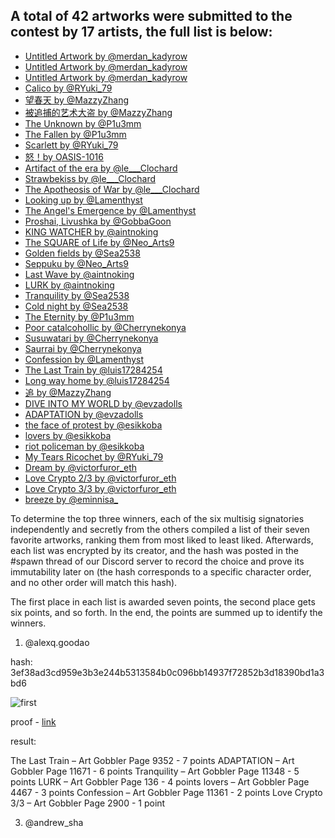 ## A total of 42 artworks were submitted to the contest by 17 artists, the full list is below:
* [Untitled Artwork by @merdan_kadyrow](https://opensea.io/assets/ethereum/0x600df00d3e42f885249902606383ecdcb65f2e02/4474)
* [Untitled Artwork by @merdan_kadyrow](https://opensea.io/assets/ethereum/0x600df00d3e42f885249902606383ecdcb65f2e02/5295)
* [Untitled Artwork by @merdan_kadyrow](https://opensea.io/assets/ethereum/0x600df00d3e42f885249902606383ecdcb65f2e02/5335)
* [Calico by @RYuki_79](https://opensea.io/assets/ethereum/0x600df00d3e42f885249902606383ecdcb65f2e02/28)
* [望春天 by @MazzyZhang](https://opensea.io/assets/ethereum/0x600df00d3e42f885249902606383ecdcb65f2e02/11352)
* [被追捕的艺术大盗 by @MazzyZhang](https://opensea.io/assets/ethereum/0x600df00d3e42f885249902606383ecdcb65f2e02/7840)
* [The Unknown by @P1u3mm](https://opensea.io/assets/ethereum/0x600df00d3e42f885249902606383ecdcb65f2e02/11349)
* [The Fallen by @P1u3mm](https://opensea.io/assets/ethereum/0x600df00d3e42f885249902606383ecdcb65f2e02/11351)
* [Scarlett by @RYuki_79](https://opensea.io/assets/ethereum/0x600df00d3e42f885249902606383ecdcb65f2e02/115)
* [怒！by OASIS-1016](https://opensea.io/assets/ethereum/0x600df00d3e42f885249902606383ecdcb65f2e02/2715)
* [Artifact of the era by @le___Clochard](https://opensea.io/assets/ethereum/0x600df00d3e42f885249902606383ecdcb65f2e02/4165)
* [Strawbekiss by @le___Clochard](https://opensea.io/assets/ethereum/0x600df00d3e42f885249902606383ecdcb65f2e02/4167)
* [The Apotheosis of War by @le___Clochard](https://opensea.io/assets/ethereum/0x600df00d3e42f885249902606383ecdcb65f2e02/4166)
* [Looking up by @Lamenthyst](https://opensea.io/assets/ethereum/0x600df00d3e42f885249902606383ecdcb65f2e02/11354)
* [The Angel's Emergence by @Lamenthyst](https://opensea.io/assets/ethereum/0x600df00d3e42f885249902606383ecdcb65f2e02/11360)
* [Proshai, Livushka by @GobbaGoon](https://opensea.io/assets/ethereum/0x600df00d3e42f885249902606383ecdcb65f2e02/3570)
* [KING WATCHER by @aintnoking](https://opensea.io/assets/ethereum/0x600df00d3e42f885249902606383ecdcb65f2e02/116)
* [The SQUARE of Life by @Neo_Arts9](https://opensea.io/assets/ethereum/0x600df00d3e42f885249902606383ecdcb65f2e02/1546)
* [Golden fields by @Sea2538](https://opensea.io/assets/ethereum/0x600df00d3e42f885249902606383ecdcb65f2e02/2503)
* [Seppuku by @Neo_Arts9](https://opensea.io/assets/ethereum/0x600df00d3e42f885249902606383ecdcb65f2e02/1548)
* [Last Wave by @aintnoking](https://opensea.io/assets/ethereum/0x600df00d3e42f885249902606383ecdcb65f2e02/125)
* [LURK by @aintnoking](https://opensea.io/assets/ethereum/0x600df00d3e42f885249902606383ecdcb65f2e02/136)
* [Tranquility by @Sea2538](https://opensea.io/assets/ethereum/0x600df00d3e42f885249902606383ecdcb65f2e02/11348)
* [Cold night by @Sea2538](https://opensea.io/assets/ethereum/0x600df00d3e42f885249902606383ecdcb65f2e02/11350)
* [The Eternity by @P1u3mm](https://opensea.io/assets/ethereum/0x600df00d3e42f885249902606383ecdcb65f2e02/11356)
* [Poor catalcohollic by @Cherrynekonya](https://opensea.io/assets/ethereum/0x600df00d3e42f885249902606383ecdcb65f2e02/7235)
* [Susuwatari by @Cherrynekonya](https://opensea.io/assets/ethereum/0x600df00d3e42f885249902606383ecdcb65f2e02/11587)
* [Saurrai by @Cherrynekonya](https://opensea.io/assets/ethereum/0x600df00d3e42f885249902606383ecdcb65f2e02/11588)
* [Confession by @Lamenthyst](https://opensea.io/assets/ethereum/0x600df00d3e42f885249902606383ecdcb65f2e02/11361)
* [The Last Train by @luis17284254](https://opensea.io/assets/ethereum/0x600df00d3e42f885249902606383ecdcb65f2e02/9352)
* [Long way home by @luis17284254](https://opensea.io/assets/ethereum/0x600df00d3e42f885249902606383ecdcb65f2e02/9353)
* [追 by @MazzyZhang](https://opensea.io/assets/ethereum/0x600df00d3e42f885249902606383ecdcb65f2e02/11362)
* [DIVE INTO MY WORLD by @evzadolls](https://opensea.io/assets/ethereum/0x600df00d3e42f885249902606383ecdcb65f2e02/11670)
* [ADAPTATION by @evzadolls](https://opensea.io/assets/ethereum/0x600df00d3e42f885249902606383ecdcb65f2e02/11671)
* [the face of protest by @esikkoba](https://opensea.io/assets/ethereum/0x600df00d3e42f885249902606383ecdcb65f2e02/11662)
* [lovers by @esikkoba](https://opensea.io/assets/ethereum/0x600df00d3e42f885249902606383ecdcb65f2e02/4467)
* [riot policeman by @esikkoba](https://opensea.io/assets/ethereum/0x600df00d3e42f885249902606383ecdcb65f2e02/11661)
* [My Tears Ricochet by @RYuki_79](https://opensea.io/assets/ethereum/0x600df00d3e42f885249902606383ecdcb65f2e02/147)
* [Dream by @victorfuror_eth](https://opensea.io/assets/ethereum/0x600df00d3e42f885249902606383ecdcb65f2e02/11355)
* [Love Crypto 2/3 by @victorfuror_eth](https://opensea.io/assets/ethereum/0x600df00d3e42f885249902606383ecdcb65f2e02/4897)
* [Love Crypto 3/3 by @victorfuror_eth](https://opensea.io/assets/ethereum/0x600df00d3e42f885249902606383ecdcb65f2e02/2900)
* [breeze by @eminnisa_](https://opensea.io/assets/ethereum/0x600df00d3e42f885249902606383ecdcb65f2e02/11334)

To determine the top three winners, each of the six multisig signatories independently and secretly from the others compiled a list of their seven favorite artworks, ranking them from most liked to least liked. Afterwards, each list was encrypted by its creator, and the hash was posted in the #spawn thread of our Discord server to record the choice and prove its immutability later on (the hash corresponds to a specific character order, and no other order will match this hash).

The first place in each list is awarded seven points, the second place gets six points, and so forth. In the end, the points are summed up to identify the winners.

1) @alexq.goodao
   
hash: 3ef38ad3cd959e3b3e244b5313584b0c096bb14937f72852b3d18390bd1a3bd6

![first](https://gyazo.com/3272e36adef72a6569cc0c50f85647dc.png)

proof - [link](https://emn178.github.io/online-tools/sha256.html?input_type=utf-8&input=1.%20The%20Last%20Train%20%E2%80%93%20Art%20Gobbler%20Page%209352%0A2.%20ADAPTATION%20%E2%80%93%20Art%20Gobbler%20Page%2011671%0A3.%20Tranquility%20%E2%80%93%20Art%20Gobbler%20Page%2011348%0A4.%20LURK%20%E2%80%93%20Art%20Gobbler%20Page%20136%0A5.%20lovers%20%E2%80%93%20Art%20Gobbler%20Page%204467%0A6.%20Confession%20%E2%80%93%20Art%20Gobbler%20Page%2011361%0A7.%20Love%20Crypto%203%2F3%20%E2%80%93%20Art%20Gobbler%20Page%202900&hmac_input_type=utf-8&output_type=hex)

result: 

The Last Train – Art Gobbler Page 9352 - 7 points
ADAPTATION – Art Gobbler Page 11671 - 6 points
Tranquility – Art Gobbler Page 11348 - 5 points
LURK – Art Gobbler Page 136 - 4 points
lovers – Art Gobbler Page 4467 - 3 points
Confession – Art Gobbler Page 11361 - 2 points 
Love Crypto 3/3 – Art Gobbler Page 2900 - 1 point


3) @andrew_sha 

